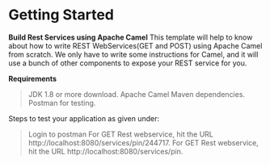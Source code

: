 # Getting Started
**Build Rest Services using Apache Camel**
This template will help to know about how to write REST WebServices(GET and POST) using Apache Camel from scratch. 
We only have to write some instructions for Camel, and it will use a bunch of other components to expose your REST service for you.

**Requirements**
> JDK 1.8 or more download.
> Apache Camel Maven dependencies.
> Postman for testing.

Steps to test your application as given under:
> Login to postman 
> For GET Rest webservice, hit the URL http://localhost:8080/services/pin/244717.
> For GET Rest webservice, hit the URL http://localhost:8080/services/pin.
